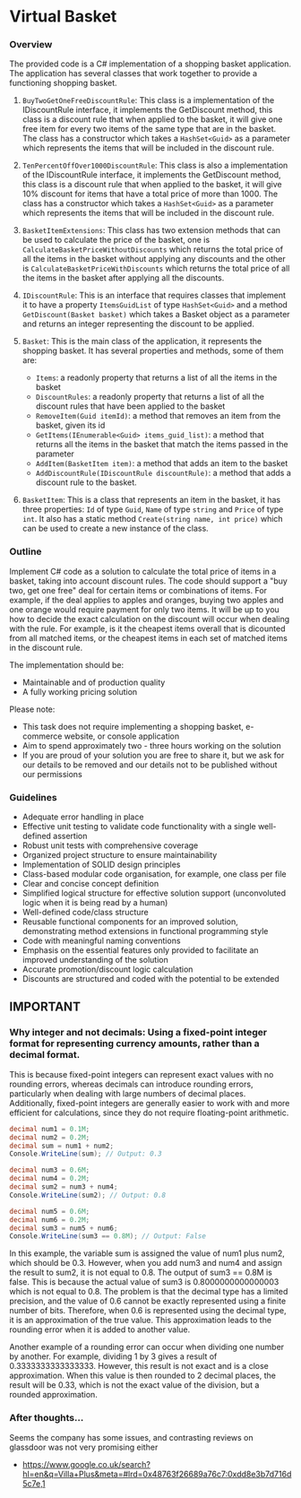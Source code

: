 # Virtual Basket

### Overview

The provided code is a C# implementation of a shopping basket application. The application has several classes that work together to provide a functioning shopping basket.

1.  `BuyTwoGetOneFreeDiscountRule`: This class is a implementation of the IDiscountRule interface, it implements the GetDiscount method, this class is a discount rule that when applied to the basket, it will give one free item for every two items of the same type that are in the basket. The class has a constructor which takes a `HashSet<Guid>` as a parameter which represents the items that will be included in the discount rule.

2.  `TenPercentOffOver1000DiscountRule`: This class is also a implementation of the IDiscountRule interface, it implements the GetDiscount method, this class is a discount rule that when applied to the basket, it will give 10% discount for items that have a total price of more than 1000. The class has a constructor which takes a `HashSet<Guid>` as a parameter which represents the items that will be included in the discount rule.

3.  `BasketItemExtensions`: This class has two extension methods that can be used to calculate the price of the basket, one is `CalculateBasketPriceWithoutDiscounts` which returns the total price of all the items in the basket without applying any discounts and the other is `CalculateBasketPriceWithDiscounts` which returns the total price of all the items in the basket after applying all the discounts.

4.  `IDiscountRule`: This is an interface that requires classes that implement it to have a property `ItemsGuidList` of type `HashSet<Guid>` and a method `GetDiscount(Basket basket)` which takes a Basket object as a parameter and returns an integer representing the discount to be applied.

5.  `Basket`: This is the main class of the application, it represents the shopping basket. It has several properties and methods, some of them are:

    -   `Items`: a readonly property that returns a list of all the items in the basket
    -   `DiscountRules`: a readonly property that returns a list of all the discount rules that have been applied to the basket
    -   `RemoveItem(Guid itemId)`: a method that removes an item from the basket, given its id
    -   `GetItems(IEnumerable<Guid> items_guid_list)`: a method that returns all the items in the basket that match the items passed in the parameter
    -   `AddItem(BasketItem item)`: a method that adds an item to the basket
    -   `AddDiscountRule(IDiscountRule discountRule)`: a method that adds a discount rule to the basket.

6.  `BasketItem`: This is a class that represents an item in the basket, it has three properties: `Id` of type `Guid`, `Name` of type `string` and `Price` of type `int`. It also has a static method `Create(string name, int price)` which can be used to create a new instance of the class.

### Outline

Implement C# code as a solution to calculate the total price of items in a basket, taking into account discount rules.
The code should support a "buy two, get one free" deal for certain items or combinations of items.
For example, if the deal applies to apples and oranges, buying two apples and one orange would require payment for only two items.
It will be up to you how to decide the exact calculation on the discount will occur when dealing with the rule.
For example, is it the cheapest items overall that is dicounted from all matched items, or the cheapest items in each set of matched items in the discount rule.

The implementation should be:
- Maintainable and of production quality
- A fully working pricing solution

Please note:
- This task does not require implementing a shopping basket, e-commerce website, or console application
- Aim to spend approximately two - three hours working on the solution
- If you are proud of your solution you are free to share it, but we ask for our details to be removed and our details not to be published without our permissions

### Guidelines

- Adequate error handling in place
- Effective unit testing to validate code functionality with a single well-defined assertion
- Robust unit tests with comprehensive coverage
- Organized project structure to ensure maintainability
- Implementation of SOLID design principles
- Class-based modular code organisation, for example, one class per file
- Clear and concise concept definition
- Simplified logical structure for effective solution support (unconvoluted logic when it is being read by a human)
- Well-defined code/class structure
- Reusable functional components for an improved solution, demonstrating method extensions in functional programming style
- Code with meaningful naming conventions
- Emphasis on the essential features only provided to facilitate an improved understanding of the solution
- Accurate promotion/discount logic calculation
- Discounts are structured and coded with the potential to be extended


## IMPORTANT

### Why integer and not decimals: Using a fixed-point integer format for representing currency amounts, rather than a decimal format.

This is because fixed-point integers can represent exact values with no rounding errors, whereas decimals can introduce rounding errors, particularly when dealing with large numbers of decimal places.
Additionally, fixed-point integers are generally easier to work with and more efficient for calculations, since they do not require floating-point arithmetic.

```csharp
decimal num1 = 0.1M;
decimal num2 = 0.2M;
decimal sum = num1 + num2;
Console.WriteLine(sum); // Output: 0.3

decimal num3 = 0.6M;
decimal num4 = 0.2M;
decimal sum2 = num3 + num4;
Console.WriteLine(sum2); // Output: 0.8

decimal num5 = 0.6M;
decimal num6 = 0.2M;
decimal sum3 = num5 + num6;
Console.WriteLine(sum3 == 0.8M); // Output: False
```

In this example, the variable sum is assigned the value of num1 plus num2, which should be 0.3. However, when you add num3 and num4 and assign the result to sum2, it is not equal to 0.8. The output of sum3 == 0.8M is false. This is because the actual value of sum3 is 0.8000000000000003 which is not equal to 0.8. The problem is that the decimal type has a limited precision, and the value of 0.6 cannot be exactly represented using a finite number of bits. Therefore, when 0.6 is represented using the decimal type, it is an approximation of the true value. This approximation leads to the rounding error when it is added to another value.

Another example of a rounding error can occur when dividing one number by another. For example, dividing 1 by 3 gives a result of 0.3333333333333333. However, this result is not exact and is a close approximation. When this value is then rounded to 2 decimal places, the result will be 0.33, which is not the exact value of the division, but a rounded approximation.

### After thoughts...

Seems the company has some issues, and contrasting reviews on glassdoor was not very promising either
- https://www.google.co.uk/search?hl=en&q=Villa+Plus&meta=#lrd=0x48763f26689a76c7:0xdd8e3b7d716d5c7e,1
